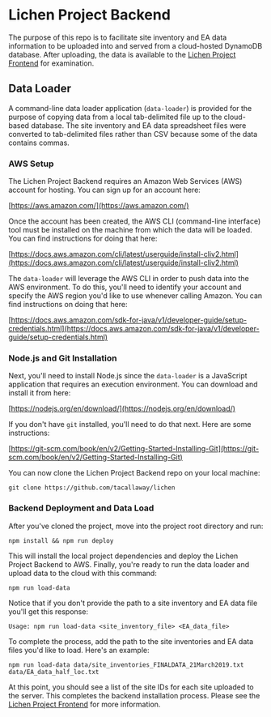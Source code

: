 # Lichen Project Backend
The purpose of this repo is to facilitate site inventory and EA data information to be uploaded into and served from a cloud-hosted DynamoDB database. After uploading, the data is available to the [Lichen Project Frontend](https://github.com/adambayer14/lichenproject) for examination.

## Data Loader
A command-line data loader application (`data-loader`) is provided for the purpose of copying data from a local tab-delimited file up to the cloud-based database. The site inventory and EA data spreadsheet files were converted to tab-delimited files rather than CSV because some of the data contains commas.

### AWS Setup

The Lichen Project Backend requires an Amazon Web Services (AWS) account for hosting. You can sign up for an account here:

[https://aws.amazon.com/](https://aws.amazon.com/)

Once the account has been created, the AWS CLI (command-line interface) tool must be installed on the machine from which the data will be loaded. You can find instructions for doing that here:

[https://docs.aws.amazon.com/cli/latest/userguide/install-cliv2.html](https://docs.aws.amazon.com/cli/latest/userguide/install-cliv2.html)

The `data-loader` will leverage the AWS CLI in order to push data into the AWS environment. To do this, you'll need to identify your account and specify the AWS region you'd like to use whenever calling Amazon. You can find instructions on doing that here:

[https://docs.aws.amazon.com/sdk-for-java/v1/developer-guide/setup-credentials.html](https://docs.aws.amazon.com/sdk-for-java/v1/developer-guide/setup-credentials.html)

### Node.js and Git Installation

Next, you'll need to install Node.js since the `data-loader` is a JavaScript application that requires an execution environment. You can download and install it from here:

[https://nodejs.org/en/download/](https://nodejs.org/en/download/)

If you don't have `git` installed, you'll need to do that next. Here are some instructions:

[https://git-scm.com/book/en/v2/Getting-Started-Installing-Git](https://git-scm.com/book/en/v2/Getting-Started-Installing-Git)

You can now clone the Lichen Project Backend repo on your local machine:

```
git clone https://github.com/tacallaway/lichen
```

### Backend Deployment and Data Load

After you've cloned the project, move into the project root directory and run:

```
npm install && npm run deploy
```

This will install the local project dependencies and deploy the Lichen Project Backend to AWS. Finally, you're ready to run the data loader and upload data to the cloud with this command:

```
npm run load-data
```

Notice that if you don't provide the path to a site inventory and EA data file you'll get this response:

```
Usage: npm run load-data <site_inventory_file> <EA_data_file>
```

To complete the process, add the path to the site inventories and EA data files you'd like to load. Here's an example:

```
npm run load-data data/site_inventories_FINALDATA_21March2019.txt data/EA_data_half_loc.txt
```

At this point, you should see a list of the site IDs for each site uploaded to the server. This completes the backend installation process. Please see the [Lichen Project Frontend](https://github.com/adambayer14/lichenproject) for more information.

